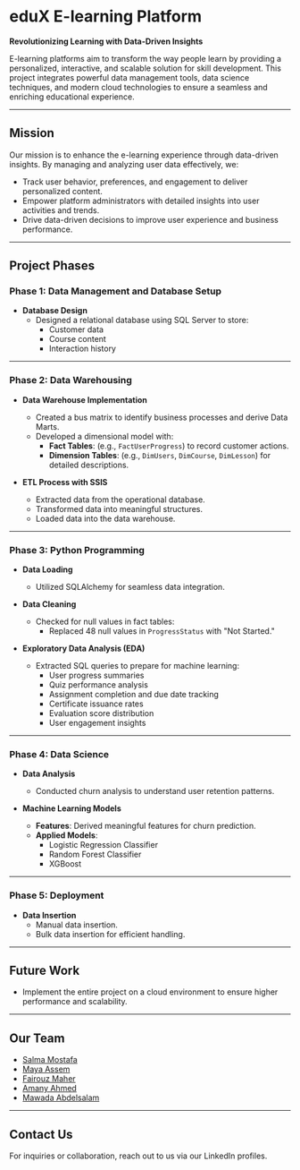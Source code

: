 # eduX E-learning Platform  
**Revolutionizing Learning with Data-Driven Insights**  

E-learning platforms aim to transform the way people learn by providing a personalized, interactive, and scalable solution for skill development. This project integrates powerful data management tools, data science techniques, and modern cloud technologies to ensure a seamless and enriching educational experience.

---

## Mission  
Our mission is to enhance the e-learning experience through data-driven insights. By managing and analyzing user data effectively, we:  
- Track user behavior, preferences, and engagement to deliver personalized content.  
- Empower platform administrators with detailed insights into user activities and trends.  
- Drive data-driven decisions to improve user experience and business performance.  

---

## Project Phases  

### Phase 1: Data Management and Database Setup  
- **Database Design**  
  - Designed a relational database using SQL Server to store:  
    - Customer data  
    - Course content  
    - Interaction history  

---

### Phase 2: Data Warehousing  
- **Data Warehouse Implementation**  
  - Created a bus matrix to identify business processes and derive Data Marts.  
  - Developed a dimensional model with:  
    - **Fact Tables**: (e.g., `FactUserProgress`) to record customer actions.  
    - **Dimension Tables**: (e.g., `DimUsers`, `DimCourse`, `DimLesson`) for detailed descriptions.  

- **ETL Process with SSIS**  
  - Extracted data from the operational database.  
  - Transformed data into meaningful structures.  
  - Loaded data into the data warehouse.  

---

### Phase 3: Python Programming  
- **Data Loading**  
  - Utilized SQLAlchemy for seamless data integration.  

- **Data Cleaning**  
  - Checked for null values in fact tables:  
    - Replaced 48 null values in `ProgressStatus` with "Not Started."  

- **Exploratory Data Analysis (EDA)**  
  - Extracted SQL queries to prepare for machine learning:  
    - User progress summaries  
    - Quiz performance analysis  
    - Assignment completion and due date tracking  
    - Certificate issuance rates  
    - Evaluation score distribution  
    - User engagement insights  

---

### Phase 4: Data Science  
- **Data Analysis**  
  - Conducted churn analysis to understand user retention patterns.  

- **Machine Learning Models**  
  - **Features**: Derived meaningful features for churn prediction.  
  - **Applied Models**:  
    - Logistic Regression Classifier  
    - Random Forest Classifier  
    - XGBoost  

---

### Phase 5: Deployment  
- **Data Insertion**  
  - Manual data insertion.  
  - Bulk data insertion for efficient handling.  

---

## Future Work  
- Implement the entire project on a cloud environment to ensure higher performance and scalability.  

---

## Our Team  
- [Salma Mostafa]([https://linkedin.com](https://www.linkedin.com/in/sallmamostaffa/)) 
- [Maya Assem]([https://linkedin.com](https://www.linkedin.com/in/maya-assem-611b4723b/))  
- [Fairouz Maher]([https://linkedin.com](https://www.linkedin.com/in/fairouz-ghazaly-76103227b/))  
- [Amany Ahmed]([https://linkedin.com](https://www.linkedin.com/in/amany-ahmed-4ba22632b/))  
- [Mawada Abdelsalam]([https://linkedin.com](https://www.linkedin.com/in/mawada-a-salam-20a3b7274/))  

---

## Contact Us  
For inquiries or collaboration, reach out to us via our LinkedIn profiles.
